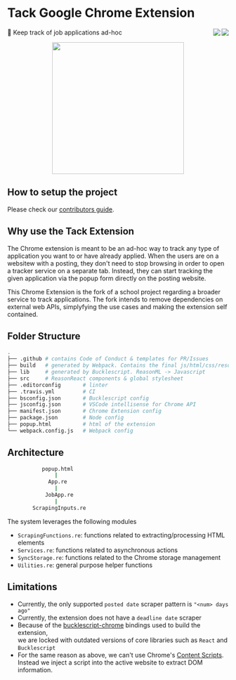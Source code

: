# Tack Google Chrome Extension
:pushpin: Keep track of job applications ad-hoc 
<a href="https://travis-ci.org/CamiloGarciaLaRotta/tack"><img align="right" src="https://travis-ci.org/CamiloGarciaLaRotta/tack.svg?branch=master"></a>
<a href="https://coveralls.io/github/camilogarcialarotta/tack"><img align="right" src="https://coveralls.io/repos/github/camilogarcialarotta/tack/badge.svg"></a>

<p align="center">
<img src="https://i.imgur.com/rQyb5oD.png" width="300">
</p>

## How to setup the project
Please check our [contributors guide](.github/CONTRIBUTING.md).

## Why use the Tack Extension
The Chrome extension is meant to be an ad-hoc way to track any type of application you want to or have already applied. When the users are on a websitew with a posting, they don't need to stop browsing in order to open a tracker service on a separate tab. Instead, they can start tracking the given application via the popup form directly on the posting website.

This Chrome Extension is the fork of a school project regarding a broader service to track applications.
The fork intends to remove dependencies on external web APIs, simplyfying the use cases and making the extension self contained.

## Folder Structure
```bash
.
├── .github # contains Code of Conduct & templates for PR/Issues
├── build   # generated by Webpack. Contains the final js/html/css/resources
├── lib     # generated by Bucklescript. ReasonML -> Javascript
├── src     # ReasonReact components & global stylesheet
├── .editorconfig       # linter
├── .travis.yml         # CI
├── bsconfig.json       # Bucklescript config
├── jsconfig.json       # VSCode intellisense for Chrome API
├── manifest.json       # Chrome Extension config
├── package.json        # Node config
├── popup.html          # html of the extension
└── webpack.config.js   # Webpack config
```

## Architecture
```bash
           popup.html
               |
             App.re
               |
            JobApp.re
               |
        ScrapingInputs.re
```

The system leverages the following modules
- `ScrapingFunctions.re`: functions related to extracting/processing HTML elements
- `Services.re`: functions related to asynchronous actions
- `SyncStorage.re`: functions related to the Chrome storage management
- `Uilities.re`: general purpose helper functions

## Limitations
* Currently, the only supported `posted date` scraper pattern is `"<num> days ago"`
* Currently, the extension does not have a `deadline date` scraper
* Because of the [bucklescript-chrome](https://github.com/jchavarri/bucklescript-chrome.git#start-extensions) bindings used to build the extension,  
we are locked with outdated versions of core libraries such as `React` and `Bucklescript`
* For the same reason as above, we can't use Chrome's [Content Scripts](https://developer.chrome.com/extensions/content_scripts).  
    Instead we inject a script into the active website to extract DOM information.
